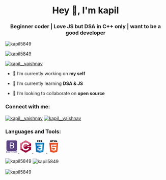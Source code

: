 <h1 align="center">Hey 👋, I'm kapil</h1>
<h3 align="center">Beginner coder | Love JS but DSA in C++ only | want to be a good developer</h3>

<p align="left"> <img src="https://komarev.com/ghpvc/?username=kapil5849&label=Profile%20views&color=0e75b6&style=flat" alt="kapil5849" /> </p>

<p align="left"> <a href="https://github.com/ryo-ma/github-profile-trophy"><img src="https://github-profile-trophy.vercel.app/?username=kapil5849" alt="kapil5849" /></a> </p>

<p align="left"> <a href="https://twitter.com/kapil__vaishnav" target="blank"><img src="https://img.shields.io/twitter/follow/kapil__vaishnav?logo=twitter&style=for-the-badge" alt="kapil__vaishnav" /></a> </p>

- 🔭 I’m currently working on **my self**

- 🌱 I’m currently learning **DSA & JS**

- 👯 I’m looking to collaborate on **open source**

<h3 align="left">Connect with me:</h3>
<p align="left">
<a href="https://twitter.com/kapil__vaishnav" target="blank"><img align="center" src="https://raw.githubusercontent.com/rahuldkjain/github-profile-readme-generator/master/src/images/icons/Social/twitter.svg" alt="kapil__vaishnav" height="30" width="40" /></a>
<a href="https://www.leetcode.com/kapil__vaishnav" target="blank"><img align="center" src="https://raw.githubusercontent.com/rahuldkjain/github-profile-readme-generator/master/src/images/icons/Social/leet-code.svg" alt="kapil__vaishnav" height="30" width="40" /></a>
</p>

<h3 align="left">Languages and Tools:</h3>
<p align="left"> <a href="https://getbootstrap.com" target="_blank"> <img src="https://raw.githubusercontent.com/devicons/devicon/master/icons/bootstrap/bootstrap-plain-wordmark.svg" alt="bootstrap" width="40" height="40"/> </a> <a href="https://www.w3schools.com/cpp/" target="_blank"> <img src="https://raw.githubusercontent.com/devicons/devicon/master/icons/cplusplus/cplusplus-original.svg" alt="cplusplus" width="40" height="40"/> </a> <a href="https://www.w3schools.com/css/" target="_blank"> <img src="https://raw.githubusercontent.com/devicons/devicon/master/icons/css3/css3-original-wordmark.svg" alt="css3" width="40" height="40"/> </a> <a href="https://www.w3.org/html/" target="_blank"> <img src="https://raw.githubusercontent.com/devicons/devicon/master/icons/html5/html5-original-wordmark.svg" alt="html5" width="40" height="40"/> </a> </p>

<p><img align="left" src="https://github-readme-stats.vercel.app/api/top-langs?username=kapil5849&show_icons=true&locale=en&layout=compact" alt="kapil5849" /></p>

<p>&nbsp;<img align="center" src="https://github-readme-stats.vercel.app/api?username=kapil5849&show_icons=true&locale=en" alt="kapil5849" /></p>

<p><img align="center" src="https://github-readme-streak-stats.herokuapp.com/?user=kapil5849&" alt="kapil5849" /></p>
